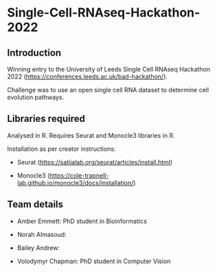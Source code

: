 # Single-Cell-RNAseq-Hackathon-2022

## Introduction
Winning entry to the University of Leeds Single Cell RNAseq Hackathon 2022 (https://conferences.leeds.ac.uk/bad-hackathon/).

Challenge was to use an open single cell RNA dataset to determine cell evolution pathways.

## Libraries required
Analysed in R. Requires Seurat and Monocle3 libraries in R.

Installation as per creator instructions:
* Seurat (https://satijalab.org/seurat/articles/install.html)

* Monocle3 (https://cole-trapnell-lab.github.io/monocle3/docs/installation/)

## Team details
* Amber Emmett: PhD student in Bioinformatics

* Norah Almasoud:

* Bailey Andrew: 

* Volodymyr Chapman: PhD student in Computer Vision
